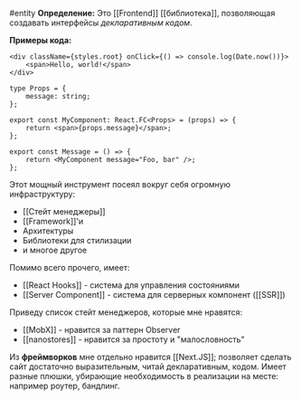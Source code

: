 #entity
**Определение:**
Это [[Frontend]] [[библиотека]], позволяющая создавать интерфейсы _декларативным кодом_.

**Примеры кода:**
```tsx
<div className={styles.root} onClick={() => console.log(Date.now())}>
	<span>Hello, world!</span>
</div>
```

```tsx
type Props = {
	message: string;
};

export const MyComponent: React.FC<Props> = (props) => {
	return <span>{props.message}</span>;
};

export const Message = () => {
	return <MyComponent message="Foo, bar" />;
};
```

Этот мощный инструмент посеял вокруг себя огромную инфраструктуру:
- [[Стейт менеджеры]]
- [[Framework]]'и
- Архитектуры
- Библиотеки для стилизации
- и многое другое

Помимо всего прочего, имеет:
- [[React Hooks]] - система для управления состояниями
- [[Server Component]] - система для серверных компонент ([[SSR]])

Приведу список стейт менеджеров, которые мне нравятся:
- [[MobX]] - нравится за паттерн Observer
- [[nanostores]] - нравится за простоту и "малословность"

Из **фреймворков** мне отдельно нравится [[Next.JS]]; позволяет сделать сайт достаточно выразительным, читай декларативным, кодом. Имеет разные плюшки, убирающие необходимость в реализации на месте: например роутер, бандлинг.